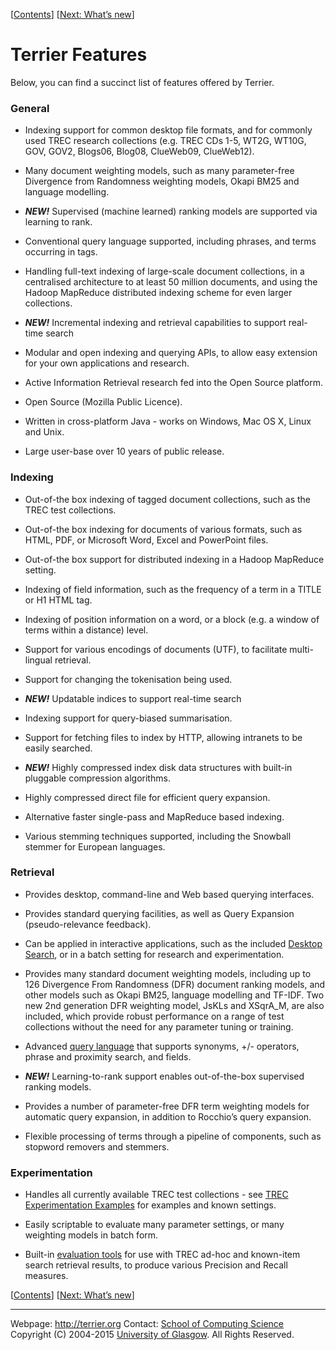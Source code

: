 <span>\[</span>[Contents](index.html)<span>\]</span> <span>\[</span>[Next: What’s new](whats_new.html)<span>\]</span>

Terrier Features
================

Below, you can find a succinct list of features offered by Terrier.

### General

-   Indexing support for common desktop file formats, and for commonly used TREC research collections (e.g. TREC CDs 1-5, WT2G, WT10G, GOV, GOV2, Blogs06, Blog08, ClueWeb09, ClueWeb12).

-   Many document weighting models, such as many parameter-free Divergence from Randomness weighting models, Okapi BM25 and language modelling.

-   ***NEW!*** Supervised (machine learned) ranking models are supported via learning to rank.

-   Conventional query language supported, including phrases, and terms occurring in tags.

-   Handling full-text indexing of large-scale document collections, in a centralised architecture to at least 50 million documents, and using the Hadoop MapReduce distributed indexing scheme for even larger collections.

-   ***NEW!*** Incremental indexing and retrieval capabilities to support real-time search

-   Modular and open indexing and querying APIs, to allow easy extension for your own applications and research.

-   Active Information Retrieval research fed into the Open Source platform.

-   Open Source (Mozilla Public Licence).

-   Written in cross-platform Java - works on Windows, Mac OS X, Linux and Unix.

-   Large user-base over 10 years of public release.

### Indexing

-   Out-of-the box indexing of tagged document collections, such as the TREC test collections.

-   Out-of-the box indexing for documents of various formats, such as HTML, PDF, or Microsoft Word, Excel and PowerPoint files.

-   Out-of-the box support for distributed indexing in a Hadoop MapReduce setting.

-   Indexing of field information, such as the frequency of a term in a TITLE or H1 HTML tag.

-   Indexing of position information on a word, or a block (e.g. a window of terms within a distance) level.

-   Support for various encodings of documents (UTF), to facilitate multi-lingual retrieval.

-   Support for changing the tokenisation being used.

-   ***NEW!*** Updatable indices to support real-time search

-   Indexing support for query-biased summarisation.

-   Support for fetching files to index by HTTP, allowing intranets to be easily searched.

-   ***NEW!*** Highly compressed index disk data structures with built-in pluggable compression algorithms.

-   Highly compressed direct file for efficient query expansion.

-   Alternative faster single-pass and MapReduce based indexing.

-   Various stemming techniques supported, including the Snowball stemmer for European languages.

### Retrieval

-   Provides desktop, command-line and Web based querying interfaces.

-   Provides standard querying facilities, as well as Query Expansion (pseudo-relevance feedback).

-   Can be applied in interactive applications, such as the included [Desktop Search](terrier_desktop.html), or in a batch setting for research and experimentation.

-   Provides many standard document weighting models, including up to 126 Divergence From Randomness (DFR) document ranking models, and other models such as Okapi BM25, language modelling and TF-IDF. Two new 2nd generation DFR weighting model, JsKLs and XSqrA\_M, are also included, which provide robust performance on a range of test collections without the need for any parameter tuning or training.

-   Advanced [query language](querylanguage.html) that supports synonyms, +/- operators, phrase and proximity search, and fields.

-   ***NEW!*** Learning-to-rank support enables out-of-the-box supervised ranking models.

-   Provides a number of parameter-free DFR term weighting models for automatic query expansion, in addition to Rocchio’s query expansion.

-   Flexible processing of terms through a pipeline of components, such as stopword removers and stemmers.

### Experimentation

-   Handles all currently available TREC test collections - see [TREC Experimentation Examples](trec_examples.html) for examples and known settings.

-   Easily scriptable to evaluate many parameter settings, or many weighting models in batch form.

-   Built-in [evaluation tools](evaluation.html) for use with TREC ad-hoc and known-item search retrieval results, to produce various Precision and Recall measures.

<span>\[</span>[Contents](index.html)<span>\]</span> <span>\[</span>[Next: What’s new](whats_new.html)<span>\]</span>

------------------------------------------------------------------------

Webpage: <http://terrier.org>
Contact: [](mailto:terrier@dcs.gla.ac.uk)
[School of Computing Science](http://www.dcs.gla.ac.uk/)
Copyright (C) 2004-2015 [University of Glasgow](http://www.gla.ac.uk/). All Rights Reserved.
